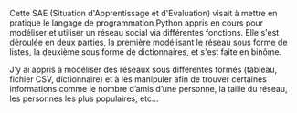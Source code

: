 Cette SAE (Situation d'Apprentissage et d'Evaluation) visait à mettre en pratique le langage de programmation Python appris en cours pour modéliser et utiliser un réseau social via différentes fonctions. 
Elle s'est déroulée en deux parties, la première modélisant le réseau sous forme de listes, la deuxième sous forme de dictionnaires, et s'est faite en binôme.

J’y ai appris à modéliser des réseaux sous différentes formes (tableau, fichier CSV, dictionnaire) et à les manipuler afin de trouver certaines informations comme le nombre d’amis d’une personne, la taille du réseau, les personnes les plus populaires, etc...
